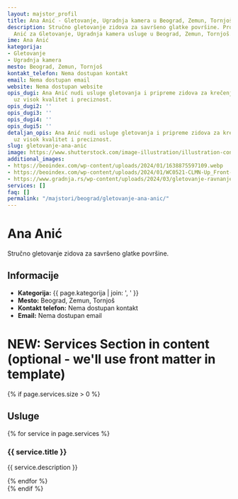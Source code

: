```yaml
---
layout: majstor_profil
title: Ana Anić - Gletovanje, Ugradnja kamera u Beograd, Zemun, Tornjoš
description: Stručno gletovanje zidova za savršeno glatke površine. Pronađite Ana
  Anić za Gletovanje, Ugradnja kamera usluge u Beograd, Zemun, Tornjoš.
ime: Ana Anić
kategorija:
- Gletovanje
- Ugradnja kamera
mesto: Beograd, Zemun, Tornjoš
kontakt_telefon: Nema dostupan kontakt
email: Nema dostupan email
website: Nema dostupan website
opis_dugi: Ana Anić nudi usluge gletovanja i pripreme zidova za krečenje u Beogradu,
  uz visok kvalitet i preciznost.
opis_dugi2: ''
opis_dugi3: ''
opis_dugi4: ''
opis_dugi5: ''
detaljan_opis: Ana Anić nudi usluge gletovanja i pripreme zidova za krečenje u Beogradu,
  uz visok kvalitet i preciznost.
slug: gletovanje-ana-anic
image: https://www.shutterstock.com/image-illustration/illustration-construction-worker-purple-jacket-600nw-2609794615.jpg
additional_images:
- https://beoindex.com/wp-content/uploads/2024/01/1638875597109.webp
- https://beoindex.com/wp-content/uploads/2024/01/WC0521-CLMN-Up_Front-p1FT-plastering-768x469.webp
- https://www.gradnja.rs/wp-content/uploads/2024/03/gletovanje-ravnanje-gleta.jpg
services: []
faq: []
permalink: "/majstori/beograd/gletovanje-ana-anic/"
---
```

# Ana Anić
<p class="description">Stručno gletovanje zidova za savršeno glatke površine.</p>

<div class="majstor-details">
  <h2>Informacije</h2>
  <ul>
    <li><strong>Kategorija:</strong> {{ page.kategorija | join: ', ' }}</li>
    <li><strong>Mesto:</strong> Beograd, Zemun, Tornjoš</li>
    <li><strong>Kontakt telefon:</strong> Nema dostupan kontakt</li>
    <li><strong>Email:</strong> Nema dostupan email</li>
  </ul>
</div>

# NEW: Services Section in content (optional - we'll use front matter in template)
{% if page.services.size > 0 %}
<div class="services-section">
  <h2>Usluge</h2>
  {% for service in page.services %}
  <div class="service-block">
    <h3>{{ service.title }}</h3>
    <p>{{ service.description }}</p>
  </div>
  {% endfor %}
</div>
{% endif %}
